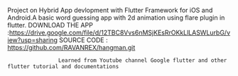 Project on Hybrid App devlopment with Flutter Framework for iOS and Android.A basic word guessing app with 2d animation
                    using flare plugin in flutter.
                    DOWNLOAD THE APP :https://drive.google.com/file/d/12TBC8Vvs6nMSjKEsRrOKkLlLASWLurbG/view?usp=sharing
                    SOURCE CODE : https://github.com/RAVANREX/hangman.git
                    
                    Learned from Youtube channel Google flutter and other flutter tutorial and documentations
                    
